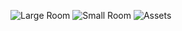 ![Large Room](https://github.com/jsharp9009/Blender/raw/main/Modular_Dungeon/LargeRoom.png)
![Small Room](https://github.com/jsharp9009/Blender/raw/main/Modular_Dungeon/SmallRoom.png)
![Assets](https://github.com/jsharp9009/Blender/raw/main/Modular_Dungeon/Assets.png)
